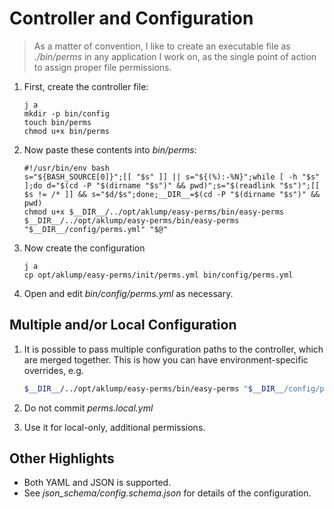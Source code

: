 <!--
id: controller
tags: ''
-->

# Controller and Configuration

> As a matter of convention, I like to create an executable file as  _./bin/perms_ in any application I work on, as the single point of action to assign proper file permissions.

1. First, create the controller file:

   ```shell
   j a
   mkdir -p bin/config
   touch bin/perms
   chmod u+x bin/perms
   ```
3. Now paste these contents into _bin/perms_:

   ```shell
   #!/usr/bin/env bash
   s="${BASH_SOURCE[0]}";[[ "$s" ]] || s="${(%):-%N}";while [ -h "$s" ];do d="$(cd -P "$(dirname "$s")" && pwd)";s="$(readlink "$s")";[[ $s != /* ]] && s="$d/$s";done;__DIR__=$(cd -P "$(dirname "$s")" && pwd)
   chmod u+x $__DIR__/../opt/aklump/easy-perms/bin/easy-perms
   $__DIR__/../opt/aklump/easy-perms/bin/easy-perms "$__DIR__/config/perms.yml" "$@"
   ```
4. Now create the configuration

   ```shell
   j a
   cp opt/aklump/easy-perms/init/perms.yml bin/config/perms.yml
   ```
5. Open and edit _bin/config/perms.yml_ as necessary.

## Multiple and/or Local Configuration

1. It is possible to pass multiple configuration paths to the controller, which are merged together. This is how you can have environment-specific overrides, e.g.

   ```bash
   $__DIR__/../opt/aklump/easy-perms/bin/easy-perms "$__DIR__/config/perms.yml" "$__DIR__/config/perms.local.yml" "$@"
   ```
2. Do not commit _perms.local.yml_
3. Use it for local-only, additional permissions.

## Other Highlights

* Both YAML and JSON is supported.
* See _json\_schema/config.schema.json_ for details of the configuration.
